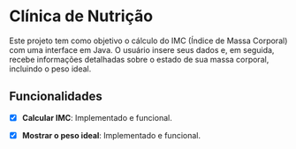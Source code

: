 # Clínica de Nutrição

Este projeto tem como objetivo o cálculo do IMC (Índice de Massa Corporal) com uma interface em Java. O usuário insere seus dados e, em seguida, recebe informações detalhadas sobre o estado de sua massa corporal, incluindo o peso ideal.

## Funcionalidades
- [x] **Calcular IMC**: Implementado e funcional.
- [x] **Mostrar o peso ideal**: Implementado e funcional.

